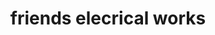 ---
title: "friends elecrical works"
url: /pathanadu/friends-elecrical-works-pathanad-kulathoormoozhy-road/
shop: electrical
---